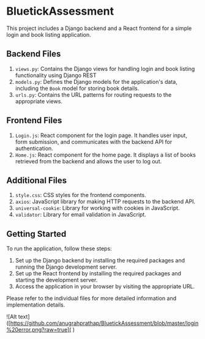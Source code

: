# BluetickAssessment

This project includes a Django backend and a React frontend for a simple login and book listing application.

## Backend Files

1. `views.py`: Contains the Django views for handling login and book listing functionality using Django REST 
2. `models.py`: Defines the Django models for the application's data, including the `Book` model for storing book details.
3. `urls.py`: Contains the URL patterns for routing requests to the appropriate views.

## Frontend Files

1. `Login.js`: React component for the login page. It handles user input, form submission, and communicates with the backend API for authentication.
2. `Home.js`: React component for the home page. It displays a list of books retrieved from the backend and allows the user to log out.

## Additional Files

1. `style.css`: CSS styles for the frontend components.
2. `axios`: JavaScript library for making HTTP requests to the backend API.
3. `universal-cookie`: Library for working with cookies in JavaScript.
4. `validator`: Library for email validation in JavaScript.

## Getting Started

To run the application, follow these steps:

1. Set up the Django backend by installing the required packages and running the Django development server.
2. Set up the React frontend by installing the required packages and starting the development server.
3. Access the application in your browser by visiting the appropriate URL.

Please refer to the individual files for more detailed information and implementation details.


![Alt text]([https://github.com/anugrahprathap/BluetickAssessment/blob/master/login%20error.png?raw=true]( )


